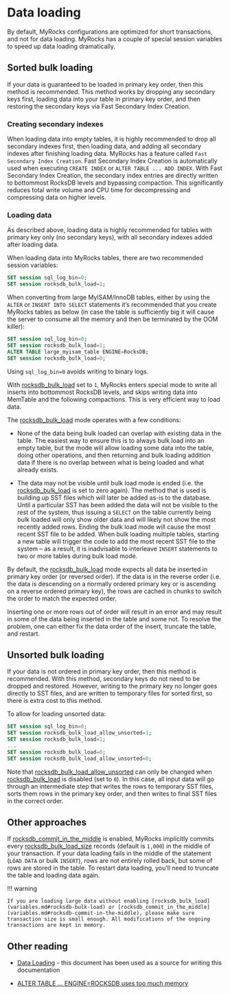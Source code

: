 # Data loading

By default, MyRocks configurations are optimized for short transactions,
and not for data loading. MyRocks has a couple of special session variables
to speed up data loading dramatically.

## Sorted bulk loading

If your data is guaranteed to be loaded in primary key order, then this method
is recommended. This method works by dropping any secondary keys first, loading
data into your table in primary key order, and then restoring the secondary
keys via Fast Secondary Index Creation.

### Creating secondary indexes

When loading data into empty tables, it is highly recommended to drop all
secondary indexes first, then loading data, and adding all secondary indexes
after finishing loading data. MyRocks has a feature called `Fast Secondary
Index Creation`. Fast Secondary Index Creation is automatically used when
executing `CREATE INDEX` or `ALTER TABLE ... ADD INDEX`. With Fast
Secondary Index Creation, the secondary index entries are directly written
to bottommost RocksDB levels and bypassing compaction. This significantly
reduces total write volume and CPU time for decompressing and compressing
data on higher levels.

### Loading data

As described above, loading data is highly recommended for tables with primary
key only (no secondary keys), with all secondary indexes added after loading
data.

When loading data into MyRocks tables, there are two recommended session
variables:

```sql
SET session sql_log_bin=0;
SET session rocksdb_bulk_load=1;
```

When converting from large MyISAM/InnoDB tables, either by using the `ALTER`
or `INSERT INTO SELECT` statements it’s recommended that you
create MyRocks tables as below (in case the table is sufficiently big it will
cause the server to consume all the memory and then be terminated by the OOM
killer):

```sql
SET session sql_log_bin=0;
SET session rocksdb_bulk_load=1;
ALTER TABLE large_myisam_table ENGINE=RocksDB;
SET session rocksdb_bulk_load=0;
```

Using `sql_log_bin=0` avoids writing to binary logs.

With [rocksdb_bulk_load](variables.md#rocksdb-bulk-load) set to `1`, MyRocks enters special mode to
write all inserts into bottommost RocksDB levels, and skips writing data into
MemTable and the following compactions. This is very efficient way to load
data.

The [rocksdb_bulk_load](variables.md#rocksdb-bulk-load) mode operates with a few conditions:

* None of the data being bulk loaded can overlap with existing data in the
table. The easiest way to ensure this is to always bulk load into an empty
table, but the mode will allow loading some data into the table, doing other
operations, and then returning and bulk loading addition data if there is no
overlap between what is being loaded and what already exists.

* The data may not be visible until bulk load mode is ended (i.e. the
[rocksdb_bulk_load](variables.md#rocksdb-bulk-load) is set to zero again). The method that is used is building up SST files which will later be added as-is to the database. Until a particular SST has been added the data will not be visible to the rest of the system, thus issuing a `SELECT` on the table currently being
bulk loaded will only show older data and will likely not show the most
recently added rows. Ending the bulk load mode will cause the most recent SST
file to be added. When bulk loading multiple tables, starting a new table
will trigger the code to add the most recent SST file to the system – as a
result, it is inadvisable to interleave `INSERT` statements to two or more
tables during bulk load mode.

By default, the [rocksdb_bulk_load](variables.md#rocksdb-bulk-load) mode expects all data be inserted
in primary key order (or reversed order). If the data is in the reverse order
(i.e. the data is descending on a normally ordered primary key or is ascending
on a reverse ordered primary key), the rows are cached in chunks to switch the
order to match the expected order.

Inserting one or more rows out of order will result in an error and may result
in some of the data being inserted in the table and some not. To resolve the
problem, one can either fix the data order of the insert, truncate the table,
and restart.

## Unsorted bulk loading

If your data is not ordered in primary key order, then this method is
recommended. With this method, secondary keys do not need to be dropped and
restored. However, writing to the primary key no longer goes directly to SST
files, and are written to temporary files for sorted first, so there is extra
cost to this method.

To allow for loading unsorted data:

```sql
SET session sql_log_bin=0;
SET session rocksdb_bulk_load_allow_unsorted=1;
SET session rocksdb_bulk_load=1;
...
SET session rocksdb_bulk_load=0;
SET session rocksdb_bulk_load_allow_unsorted=0;
```

Note that [rocksdb_bulk_load_allow_unsorted](variables.md#rocksdb-bulk-load-allow-unsorted) can only be changed when
[rocksdb_bulk_load](variables.md#rocksdb-bulk-load) is disabled (set to `0`). In this case, all
input data will go through an intermediate step that writes the rows to
temporary SST files, sorts them rows in the primary key order, and then writes
to final SST files in the correct order.

## Other approaches

If [rocksdb_commit_in_the_middle](variables.md#rocksdb-commit-in-the-middle) is enabled, MyRocks implicitly
commits every [rocksdb_bulk_load_size](variables.md#rocksdb-bulk-load-size) records (default is `1,000`)
in the middle of your transaction. If your data loading fails in the middle of
the statement (`LOAD DATA` or bulk `INSERT`), rows are not entirely rolled
back, but some of rows are stored in the table. To restart data loading, you’ll
need to truncate the table and loading data again.

!!! warning

    If you are loading large data without enabling [rocksdb_bulk_load](variables.md#rocksdb-bulk-load) or [rocksdb_commit_in_the_middle](variables.md#rocksdb-commit-in-the-middle), please make sure transaction size is small enough. All modifications of the ongoing transactions are kept in memory.

## Other reading

* [Data Loading](https://github.com/facebook/mysql-5.6/wiki/Data-Loading) -
this document has been used as a source for writing this documentation

* [ALTER TABLE … ENGINE=ROCKSDB uses too much memory](https://github.com/facebook/mysql-5.6/issues/692)
